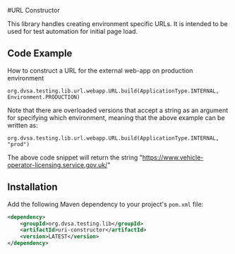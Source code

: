 #URL Constructor

This library handles creating environment specific URLs. It is intended to be used for test automation for initial page load.

## Code Example
How to construct a URL for the external web-app on production environment
```
org.dvsa.testing.lib.url.webapp.URL.build(ApplicationType.INTERNAL, Environment.PRODUCTION)
```
Note that there are overloaded versions that accept a string as an argument for specifying which environment, meaning that the above example can be written as:
```
org.dvsa.testing.lib.url.webapp.URL.build(ApplicationType.INTERNAL, "prod")
```

The above code snippet will return the string "https://www.vehicle-operator-licensing.service.gov.uk/"

## Installation
Add the following Maven dependency to your project's `pom.xml` file:
```xml
<dependency>
    <groupId>org.dvsa.testing.lib</groupId>
    <artifactId>uri-constructor</artifactId>
    <version>LATEST</version>
</dependency>
